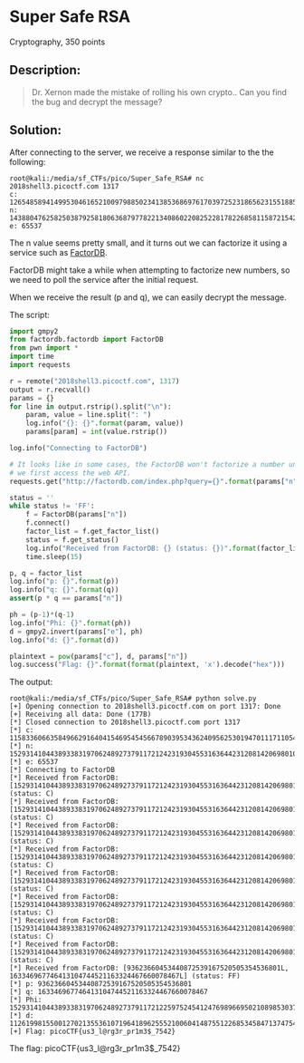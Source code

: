 # Super Safe RSA
Cryptography, 350 points

## Description:
> Dr. Xernon made the mistake of rolling his own crypto.. Can you find the bug and decrypt the message? 



## Solution:

After connecting to the server, we receive a response similar to the the following:
```console
root@kali:/media/sf_CTFs/pico/Super_Safe_RSA# nc 2018shell3.picoctf.com 1317
c: 12654858941499530461652100979885023413853686976170397252318656231551885813737242
n: 14388047625825038792581806368797782213408602208252281782268581158721542328850069
e: 65537
```

The n value seems pretty small, and it turns out we can factorize it using a service such as [FactorDB](http://factordb.com/).

FactorDB might take a while when attempting to factorize new numbers, so we need to poll the service after the initial request.

When we receive the result (p and q), we can easily decrypt the message.

The script:
```python
import gmpy2
from factordb.factordb import FactorDB
from pwn import *
import time
import requests

r = remote("2018shell3.picoctf.com", 1317)
output = r.recvall()
params = {}
for line in output.rstrip().split("\n"):
    param, value = line.split(": ")
    log.info("{}: {}".format(param, value))
    params[param] = int(value.rstrip())

log.info("Connecting to FactorDB")

# It looks like in some cases, the FactorDB won't factorize a number unless
# we first access the web API.
requests.get("http://factordb.com/index.php?query={}".format(params["n"]))

status = ''
while status != 'FF':
    f = FactorDB(params["n"])
    f.connect()
    factor_list = f.get_factor_list()
    status = f.get_status()
    log.info("Received from FactorDB: {} (status: {})".format(factor_list, status))
    time.sleep(15)

p, q = factor_list
log.info("p: {}".format(p))
log.info("q: {}".format(q))
assert(p * q == params["n"])

ph = (p-1)*(q-1)
log.info("Phi: {}".format(ph))
d = gmpy2.invert(params["e"], ph)
log.info("d: {}".format(d))

plaintext = pow(params["c"], d, params["n"])
log.success("Flag: {}".format(format(plaintext, 'x').decode("hex")))
```

The output:
```console
root@kali:/media/sf_CTFs/pico/Super_Safe_RSA# python solve.py
[+] Opening connection to 2018shell3.picoctf.com on port 1317: Done
[+] Receiving all data: Done (177B)
[*] Closed connection to 2018shell3.picoctf.com port 1317
[*] c: 11583360663584966291640415469545456678903953436240956253019470111711054578133277
[*] n: 15293141044389338319706248927379117212423193045531636442312081420698010099164067
[*] e: 65537
[*] Connecting to FactorDB
[*] Received from FactorDB: [15293141044389338319706248927379117212423193045531636442312081420698010099164067L] (status: C)
[*] Received from FactorDB: [15293141044389338319706248927379117212423193045531636442312081420698010099164067L] (status: C)
[*] Received from FactorDB: [15293141044389338319706248927379117212423193045531636442312081420698010099164067L] (status: C)
[*] Received from FactorDB: [15293141044389338319706248927379117212423193045531636442312081420698010099164067L] (status: C)
[*] Received from FactorDB: [15293141044389338319706248927379117212423193045531636442312081420698010099164067L] (status: C)
[*] Received from FactorDB: [15293141044389338319706248927379117212423193045531636442312081420698010099164067L] (status: C)
[*] Received from FactorDB: [15293141044389338319706248927379117212423193045531636442312081420698010099164067L] (status: C)
[*] Received from FactorDB: [15293141044389338319706248927379117212423193045531636442312081420698010099164067L] (status: C)
[*] Received from FactorDB: [93623660453440872539167520505354536801L, 163346967746413104744521163324467660078467L] (status: FF)
[*] p: 93623660453440872539167520505354536801
[*] q: 163346967746413104744521163324467660078467
[*] Phi: 15293141044389338319706248927379117212259752454124769896695021089853037084548800
[*] d: 11261998155001270213553610719641896255521006041487551226853458471374754349062273
[+] Flag: picoCTF{us3_l@rg3r_pr1m3$_7542}
```

The flag: picoCTF{us3_l@rg3r_pr1m3$_7542}